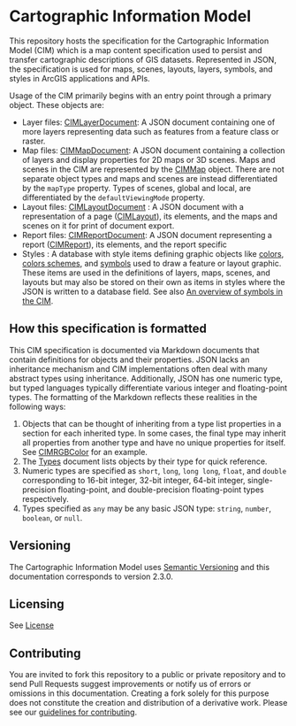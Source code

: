 # Cartographic Information Model

This repository hosts the specification for the Cartographic Information Model (CIM) which is a map content specification used to persist and transfer cartographic descriptions of GIS datasets. Represented in JSON, the specification is used for maps, scenes, layouts, layers, symbols, and styles in ArcGIS applications and APIs.

Usage of the CIM primarily begins with an entry point through a primary object. These objects are:
- Layer files: [CIMLayerDocument](docs/v2/CIMDocument.md#cimlayerdocument): A JSON document containing one of more layers representing data such as features from a feature class or raster.
- Map files: [CIMMapDocument](docs/v2/CIMDocument.md#cimmapdocument): A JSON document containing a collection of layers and display properties for 2D maps or 3D scenes. Maps and scenes in the CIM are represented by the [CIMMap](docs/v2/CIMMap.md#CIMMap) object. There are not separate object types and maps and scenes are instead differentiated by the `mapType` property. Types of scenes, global and local, are differentiated by the `defaultViewingMode` property.
- Layout files: [CIMLayoutDocument](docs/v2/CIMDocument.md#cimlayoutdocument) : A JSON document with a representation of a page ([CIMLayout](docs/v2/CIMLayout.md#cimlayout)), its elements, and the maps and scenes on it for print of document export.
- Report files: [CIMReportDocument](docs/v2/CIMLayout.md#cimreportdocument): A JSON document representing a report ([CIMReport](docs/v2/CIMLayout.md#cimreport)), its elements, and the report specific
- Styles : A database with style items defining graphic objects like [colors](docs/v2/Types.md#color), [colors schemes](docs/v2/Types.md#colorramp), and [symbols](docs/v2/Types.md#symbol) used to draw a feature or layout graphic. These items are used in the definitions of layers, maps, scenes, and layouts but may also be stored on their own as items in styles where the JSON is written to a database field. See also [An overview of symbols in the CIM](docs/v2/Overview-Symbols.md).

## How this specification is formatted
This CIM specification is documented via Markdown documents that contain definitions for objects and their properties. JSON lacks an inheritance mechanism and CIM implementations often deal with many abstract types using inheritance. Additionally, JSON has one numeric type, but typed languages typically differentiate various integer and floating-point types. The formatting of the Markdown reflects these realities in the following ways:
1. Objects that can be thought of inheriting from a type list properties in a section for each inherited type. In some cases, the final type may inherit all properties from another type and have no unique properties for itself. See  [CIMRGBColor](docs/v2/CIMColor.md#CIMRGBColor) for an example.
2. The [Types](docs/v2/Types.md) document lists objects by their type for quick reference.
3. Numeric types are specified as `short`, `long`, `long long`, `float`, and `double` corresponding to 16-bit integer, 32-bit integer, 64-bit integer, single-precision floating-point, and double-precision floating-point types respectively.
4. Types specified as `any` may be any basic JSON type: `string`, `number`, `boolean`, or `null`.

## Versioning

The Cartographic Information Model uses [Semantic Versioning](https://semver.org/) and this documentation corresponds to version 2.3.0.

## Licensing

See [License](License.md)

## Contributing

You are invited to fork this repository to a public or private repository and to send Pull Requests suggest improvements or notify us of errors or omissions in this documentation. Creating a fork solely for this purpose does not constitute the creation and distribution of a derivative work. Please see our [guidelines for  contributing](https://github.com/esri/contributing).
